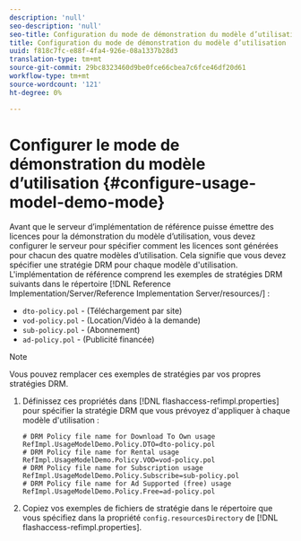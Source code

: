 ```yaml
---
description: 'null'
seo-description: 'null'
seo-title: Configuration du mode de démonstration du modèle d’utilisation
title: Configuration du mode de démonstration du modèle d’utilisation
uuid: f818c7fc-e88f-4fa4-926e-08a1337b28d3
translation-type: tm+mt
source-git-commit: 29bc8323460d9be0fce66cbea7c6fce46df20d61
workflow-type: tm+mt
source-wordcount: '121'
ht-degree: 0%

---
```



# Configurer le mode de démonstration du modèle d’utilisation {#configure-usage-model-demo-mode}

Avant que le serveur d’implémentation de référence puisse émettre des licences pour la démonstration du modèle d’utilisation, vous devez configurer le serveur pour spécifier comment les licences sont générées pour chacun des quatre modèles d’utilisation. Cela signifie que vous devez spécifier une stratégie DRM pour chaque modèle d&#39;utilisation. L&#39;implémentation de référence comprend les exemples de stratégies DRM suivants dans le répertoire [!DNL Reference Implementation/Server/Reference Implementation Server/resources/] :

* `dto-policy.pol` - (Téléchargement par site)
* `vod-policy.pol` - (Location/Vidéo à la demande)
* `sub-policy.pol` - (Abonnement)
* `ad-policy.pol` - (Publicité financée)

>[!NOTE]
>
>Vous pouvez remplacer ces exemples de stratégies par vos propres stratégies DRM.

1. Définissez ces propriétés dans [!DNL flashaccess-refimpl.properties] pour spécifier la stratégie DRM que vous prévoyez d&#39;appliquer à chaque modèle d&#39;utilisation :

   ```
   # DRM Policy file name for Download To Own usage 
   RefImpl.UsageModelDemo.Policy.DTO=dto-policy.pol 
   # DRM Policy file name for Rental usage 
   RefImpl.UsageModelDemo.Policy.VOD=vod-policy.pol 
   # DRM Policy file name for Subscription usage 
   RefImpl.UsageModelDemo.Policy.Subscribe=sub-policy.pol 
   # DRM Policy file name for Ad Supported (free) usage 
   RefImpl.UsageModelDemo.Policy.Free=ad-policy.pol
   ```

1. Copiez vos exemples de fichiers de stratégie dans le répertoire que vous spécifiez dans la propriété `config.resourcesDirectory` de [!DNL flashaccess-refimpl.properties].
